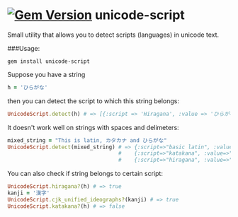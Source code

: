 [![Gem Version](https://badge.fury.io/rb/unicode-script.png)](http://badge.fury.io/rb/unicode-script)
unicode-script
==============

Small utility that allows you to detect scripts (languages) in unicode text.

###Usage: 
```
gem install unicode-script
```

Suppose you have a string 

```ruby
h = 'ひらがな'
```

then you can detect the script to which this string belongs: 

```ruby
UnicodeScript.detect(h) # => [{:script => 'Hiragana', :value => 'ひらがな'}]
```
It doesn't work well on strings with spaces and delimeters: 
```ruby
mixed_string = "This is latin, カタカナ and ひらがな"
UnicodeScript.detect(mixed_string) # => {:script=>"basic latin", :value=>"Thisislatin,and"} 
                                   #    {:script=>"katakana", :value=>"カタカナ"}
                                   #    {:script=>"hiragana", :value=>"ひらがな"}
```
You can also check if string belongs to certain script:

```ruby
UnicodeScript.hiragana?(h) # => true
kanji = '漢字'
UnicodeScript.cjk_unified_ideographs?(kanji) # => true
UnicodeScript.katakana?(h) # => false
```
